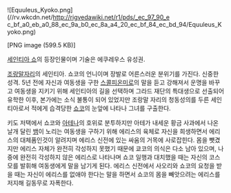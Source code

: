 ![Equuleus_Kyoko.png](//rv.wkcdn.net/http://rigvedawiki.net/r1/pds/_ec_97_90_e
c_bf_a0_eb_a0_88_ec_9a_b0_ec_8a_a4_20_ec_bf_84_ec_bd_94/Equuleus_Kyoko.png)

[PNG image (599.5 KB)]

[세인티아 쇼](%EC%84%B8%EC%9D%B8%ED%8B%B0%EC%95%84%20%EC%87%BC.md)의 등장인물이며 기술은
에쿠레우스 유성권.

[조랑말자리](%EC%A1%B0%EB%9E%91%EB%A7%90%EC%9E%90%EB%A6%AC.md)의 세인티아. 쇼코의 언니이며
장발로 어른스러운 분위기를 가진다. 신중한 성격. 5년 전에 자신과 여동생을 구한 [스콜피온미로](%EC%8A%A4%EC%BD%9C%ED%94%BC%EC%98%A8%20%EB%AF%B8%EB%A1%9C.md)의 말을 듣고
강해져서 운명을 바꾸고 여동생을 지키기 위해 세인티아의 길을 선택하며 그라드 재단의 특대생으로 선출되어 유학한 이후, 본가에는 소식 불통이
되어 있었지만 조랑말 자리의 청동성의를 두른 세인티아로서 적에게 습격당한
[쇼코](%EC%97%90%EC%BF%A0%EB%A0%88%EC%9A%B0%EC%8A%A4%20%EC%87%BC.md)의 눈앞에 나타나
그녀를 구출한다.

키도 저택에서 쇼코와 [아테나](%ED%82%A4%EB%8F%84%20%EC%82%AC%EC%98%A4%EB%A6%AC.md)의 호위로
분투하지만 아테가 내세운 황금 사과에서 나온 날개 달린 [뱀](%EB%B1%80.md)이 노리는 여동생을 구하기 위해 에리스의 육체로
자신을 희생하면서 에리스의 대체품인것이 알려지며 에리스 신전에 있는 싸움의 거목에 사로잡힌다. 몸을 뺏겼지만 에리스 자체가 완전히 각성하지
못했기 때문에 쿄코의 의식은 다소 남아 있으며, 나중에 완전히 각성하지 않은 에리스로 나타나며 쇼코 일행과 대치했을 때는 자신의 코스모를
발휘해 여동생에게 말을 남기게 된다. 에리스 신전에서 사오리와 쇼코의 요청을 받을 때는 자신이 에리스를 없애야 한다는 말을 하면서 쇼코의
몸을 빼앗으려는 에리스를 저지해 길동무로 자폭한다.


